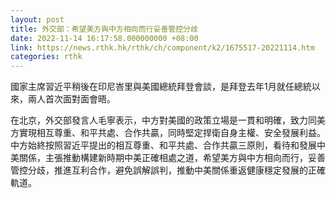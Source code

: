 ```yaml
---
layout: post
title: 外交部：希望美方與中方相向而行妥善管控分歧
date: 2022-11-14 16:17:58.000000000 +08:00
link: https://news.rthk.hk/rthk/ch/component/k2/1675517-20221114.htm
categories: rthk
---
```


國家主席習近平稍後在印尼峇里與美國總統拜登會談，是拜登去年1月就任總統以來，兩人首次面對面會晤。

在北京，外交部發言人毛寧表示，中方對美國的政策立場是一貫和明確，致力同美方實現相互尊重、和平共處、合作共贏，同時堅定捍衛自身主權、安全發展利益。中方始終按照習近平提出的相互尊重、和平共處、合作共贏三原則，看待和發展中美關係，主張推動構建新時期中美正確相處之道，希望美方與中方相向而行，妥善管控分歧，推進互利合作，避免誤解誤判，推動中美關係重返健康穩定發展的正確軌道。
